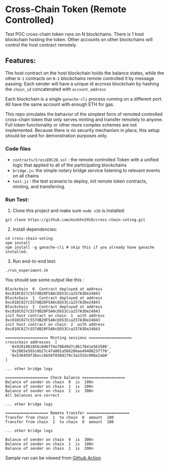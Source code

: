 # Cross-Chain Token (Remote Controlled)
Test POC cross-chain token runs on N blockchains. There is 1 host blockchain hosting the token. Other accounts on other blockchains will control the host contract remotely.

## Features:
The host contract on the host blockchain holds the balance states, while the other `N-1` contracts on `N-1` blockchains remote controlled it by message passing.
Each sender will have a unique id accross blockchain by hashing the `chain_id` concatenated with `account_address`

Each blockchain is a single `ganache-cli` process running on a different port. All have the same account with enough ETH for gas.

This repo simulates the behavior of the simplest form of remoted controlled cross-chain token that only serves minting and transfer remotely to anyone. Full token functionality or other more complex schemes are not implemented. Because there is no security mechanism in place, this setup should be used for demonstration purposes only.

### Code files

* `contracts/CrossERC20.sol` : the remote controlled Token with a unified logic that applied to all of the participating blockchains
* `bridge.js`: the simple notary bridge service listening to relevant events on all chains
* `test.js` : the test scenario to deploy, init remote token contracts, minting, and transferring.

### Run Test:
1. Clone this project and make sure `node v16` is installed:
```
git clone https://github.com/minhhn2910/cross-chain-voting.git
```

2. Install dependencies:

```
cd cross-chain-voting
npm install
npm install -g ganache-cli # skip this if you already have ganache installed.
```

3. Run end-to-end test:

```
./run_experiment.sh
```

You should see some output like this :

```
Blockchain  0  Contract deployed at address 0xc010C027c557dB20F5A0cE653Cca257A3De24843
Blockchain  1  Contract deployed at address 0xc010C027c557dB20F5A0cE653Cca257A3De24843
Blockchain  2  Contract deployed at address 0xc010C027c557dB20F5A0cE653Cca257A3De24843
init host contract on chain  1  with address  0xc010C027c557dB20F5A0cE653Cca257A3De24843
init host contract on chain  2  with address  0xc010C027c557dB20F5A0cE653Cca257A3De24843

=================== Minting sessions ===================
crosschain addresses  [
  '0x9281881856c0d6ff4e70649d7cd617641e563580',
  '0x2065e565c6b27c47a001a566286ae4940823f770',
  '0x536459f36ecc6b56f030d170c3a155dc09be2ab0'
]

... other bridge logs

=================== Check balance ===================
Balance of sender on chain  0  is  100n
Balance of sender on chain  1  is  200n
Balance of sender on chain  2  is  300n
All balances are correct

... other bridge logs

=================== Remote transfer ===================
Transfer from chain  1  to chain  0  amount  100
Transfer from chain  2  to chain  0  amount  100

... other bridge logs

Balance of sender on chain  0  is  300n
Balance of sender on chain  1  is  100n
Balance of sender on chain  2  is  200n

```
Sample run can be viewed from [Github Action](https://github.com/minhhn2910/cross-chain-token/actions)
